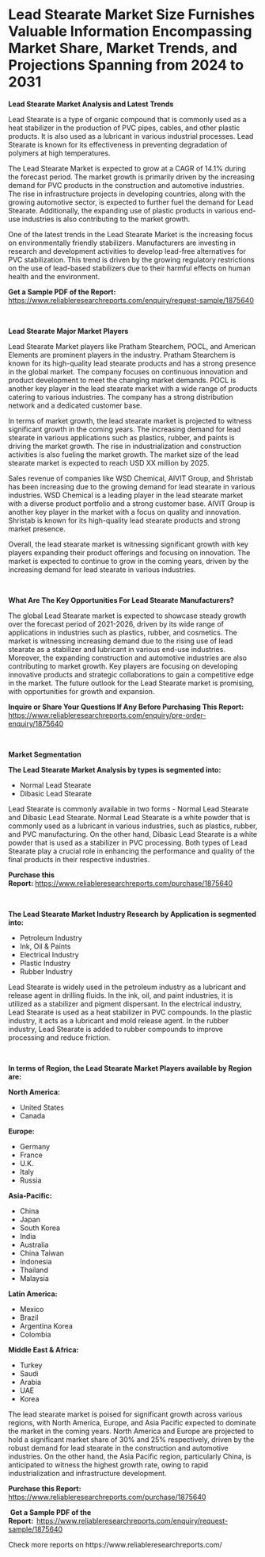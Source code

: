 <p><h1>Lead Stearate Market Size Furnishes Valuable Information Encompassing Market Share, Market Trends, and Projections Spanning from 2024 to 2031</h1></p><p><strong>Lead Stearate Market Analysis and Latest Trends</strong></p>
<p><p>Lead Stearate is a type of organic compound that is commonly used as a heat stabilizer in the production of PVC pipes, cables, and other plastic products. It is also used as a lubricant in various industrial processes. Lead Stearate is known for its effectiveness in preventing degradation of polymers at high temperatures.</p><p>The Lead Stearate Market is expected to grow at a CAGR of 14.1% during the forecast period. The market growth is primarily driven by the increasing demand for PVC products in the construction and automotive industries. The rise in infrastructure projects in developing countries, along with the growing automotive sector, is expected to further fuel the demand for Lead Stearate. Additionally, the expanding use of plastic products in various end-use industries is also contributing to the market growth.</p><p>One of the latest trends in the Lead Stearate Market is the increasing focus on environmentally friendly stabilizers. Manufacturers are investing in research and development activities to develop lead-free alternatives for PVC stabilization. This trend is driven by the growing regulatory restrictions on the use of lead-based stabilizers due to their harmful effects on human health and the environment.</p></p>
<p><strong>Get a Sample PDF of the Report:&nbsp;</strong> <a href="https://www.reliableresearchreports.com/enquiry/request-sample/1875640">https://www.reliableresearchreports.com/enquiry/request-sample/1875640</a></p>
<p>&nbsp;</p>
<p><strong>Lead Stearate Major Market Players</strong></p>
<p><p>Lead Stearate Market players like Pratham Stearchem, POCL, and American Elements are prominent players in the industry. Pratham Stearchem is known for its high-quality lead stearate products and has a strong presence in the global market. The company focuses on continuous innovation and product development to meet the changing market demands. POCL is another key player in the lead stearate market with a wide range of products catering to various industries. The company has a strong distribution network and a dedicated customer base.</p><p>In terms of market growth, the lead stearate market is projected to witness significant growth in the coming years. The increasing demand for lead stearate in various applications such as plastics, rubber, and paints is driving the market growth. The rise in industrialization and construction activities is also fueling the market growth. The market size of the lead stearate market is expected to reach USD XX million by 2025.</p><p>Sales revenue of companies like WSD Chemical, AIVIT Group, and Shristab has been increasing due to the growing demand for lead stearate in various industries. WSD Chemical is a leading player in the lead stearate market with a diverse product portfolio and a strong customer base. AIVIT Group is another key player in the market with a focus on quality and innovation. Shristab is known for its high-quality lead stearate products and strong market presence.</p><p>Overall, the lead stearate market is witnessing significant growth with key players expanding their product offerings and focusing on innovation. The market is expected to continue to grow in the coming years, driven by the increasing demand for lead stearate in various industries.</p></p>
<p>&nbsp;</p>
<p><strong>What Are The Key Opportunities For Lead Stearate Manufacturers?</strong></p>
<p><p>The global Lead Stearate market is expected to showcase steady growth over the forecast period of 2021-2026, driven by its wide range of applications in industries such as plastics, rubber, and cosmetics. The market is witnessing increasing demand due to the rising use of lead stearate as a stabilizer and lubricant in various end-use industries. Moreover, the expanding construction and automotive industries are also contributing to market growth. Key players are focusing on developing innovative products and strategic collaborations to gain a competitive edge in the market. The future outlook for the Lead Stearate market is promising, with opportunities for growth and expansion.</p></p>
<p><strong>Inquire or Share Your Questions If Any Before Purchasing This Report:</strong> <a href="https://www.reliableresearchreports.com/enquiry/pre-order-enquiry/1875640">https://www.reliableresearchreports.com/enquiry/pre-order-enquiry/1875640</a></p>
<p>&nbsp;</p>
<p><strong>Market Segmentation</strong></p>
<p><strong>The Lead Stearate Market Analysis by types is segmented into:</strong></p>
<p><ul><li>Normal Lead Stearate</li><li>Dibasic Lead Stearate</li></ul></p>
<p><p>Lead Stearate is commonly available in two forms - Normal Lead Stearate and Dibasic Lead Stearate. Normal Lead Stearate is a white powder that is commonly used as a lubricant in various industries, such as plastics, rubber, and PVC manufacturing. On the other hand, Dibasic Lead Stearate is a white powder that is used as a stabilizer in PVC processing. Both types of Lead Stearate play a crucial role in enhancing the performance and quality of the final products in their respective industries.</p></p>
<p><strong>Purchase this Report:&nbsp;</strong><a href="https://www.reliableresearchreports.com/purchase/1875640">https://www.reliableresearchreports.com/purchase/1875640</a></p>
<p>&nbsp;</p>
<p><strong>The Lead Stearate Market Industry Research by Application is segmented into:</strong></p>
<p><ul><li>Petroleum Industry</li><li>Ink, Oil & Paints</li><li>Electrical Industry</li><li>Plastic Industry</li><li>Rubber Industry</li></ul></p>
<p><p>Lead Stearate is widely used in the petroleum industry as a lubricant and release agent in drilling fluids. In the ink, oil, and paint industries, it is utilized as a stabilizer and pigment dispersant. In the electrical industry, Lead Stearate is used as a heat stabilizer in PVC compounds. In the plastic industry, it acts as a lubricant and mold release agent. In the rubber industry, Lead Stearate is added to rubber compounds to improve processing and reduce friction.</p></p>
<p>&nbsp;</p>
<p><strong>In terms of Region, the Lead Stearate Market Players available by Region are:</strong></p>
<p>
    <p> <strong> North America: </strong>
        <ul>
            <li>United States</li>
            <li>Canada</li>
        </ul>
        </p> 
    <p> <strong> Europe: </strong>
        <ul>
            <li>Germany</li>
            <li>France</li>
            <li>U.K.</li>
            <li>Italy</li>
            <li>Russia</li>
        </ul>
        </p> 
    <p> <strong> Asia-Pacific: </strong>
        <ul>
            <li>China</li>
            <li>Japan</li>
            <li>South Korea</li>
            <li>India</li>
            <li>Australia</li>
            <li>China Taiwan</li>
            <li>Indonesia</li>
            <li>Thailand</li>
            <li>Malaysia</li>
        </ul>
        </p> 
    <p> <strong> Latin America: </strong>
        <ul>
            <li>Mexico</li>
            <li>Brazil</li>
            <li>Argentina Korea</li>
            <li>Colombia</li>
        </ul>
        </p> 
    <p> <strong> Middle East & Africa: </strong>
        <ul>
            <li>Turkey</li>
            <li>Saudi</li>
            <li>Arabia</li>
            <li>UAE</li>
            <li>Korea</li>
        </ul>
    </p>
    </p>
<p><p>The lead stearate market is poised for significant growth across various regions, with North America, Europe, and Asia Pacific expected to dominate the market in the coming years. North America and Europe are projected to hold a significant market share of 30% and 25% respectively, driven by the robust demand for lead stearate in the construction and automotive industries. On the other hand, the Asia Pacific region, particularly China, is anticipated to witness the highest growth rate, owing to rapid industrialization and infrastructure development.</p></p>
<p><strong>Purchase this Report: </strong><a href="https://www.reliableresearchreports.com/purchase/1875640">https://www.reliableresearchreports.com/purchase/1875640</a></p>
<p>&nbsp;<strong>Get a Sample PDF of the Report:&nbsp;&nbsp;</strong><a href="https://www.reliableresearchreports.com/enquiry/request-sample/1875640">https://www.reliableresearchreports.com/enquiry/request-sample/1875640</a></p>
<p><strong></strong></p>
<p>Check more reports on https://www.reliableresearchreports.com/</p>